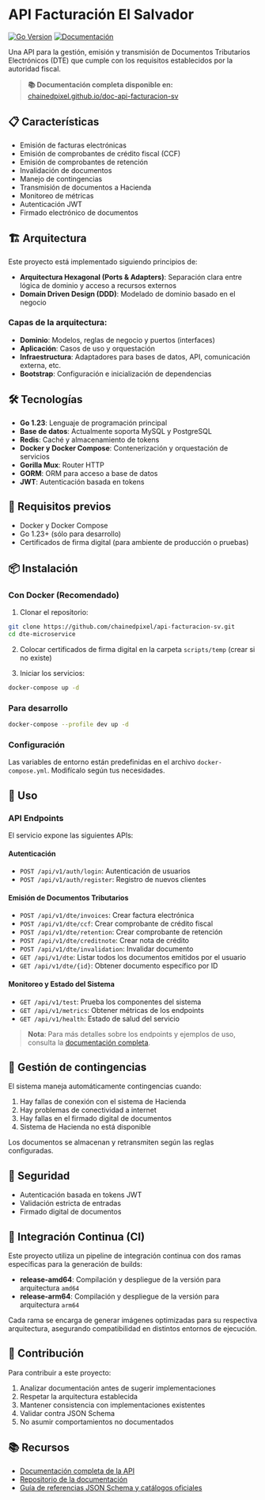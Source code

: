 # API Facturación El Salvador

[![Go Version](https://img.shields.io/badge/Go-1.23-blue.svg)](https://golang.org/)
[![Documentación](https://img.shields.io/badge/Docs-GitHub%20Pages-blue)](https://chainedpixel.github.io/doc-api-facturacion-sv/)

Una API para la gestión, emisión y transmisión de Documentos Tributarios Electrónicos (DTE) que cumple con los requisitos establecidos por la autoridad fiscal.

> **📚 Documentación completa disponible en:** [chainedpixel.github.io/doc-api-facturacion-sv](https://chainedpixel.github.io/doc-api-facturacion-sv/)

## 📋 Características

- Emisión de facturas electrónicas
- Emisión de comprobantes de crédito fiscal (CCF)
- Emisión de comprobantes de retención
- Invalidación de documentos
- Manejo de contingencias
- Transmisión de documentos a Hacienda
- Monitoreo de métricas
- Autenticación JWT
- Firmado electrónico de documentos

## 🏗️ Arquitectura

Este proyecto está implementado siguiendo principios de:

- **Arquitectura Hexagonal (Ports & Adapters)**: Separación clara entre lógica de dominio y acceso a recursos externos
- **Domain Driven Design (DDD)**: Modelado de dominio basado en el negocio

### Capas de la arquitectura:

- **Dominio**: Modelos, reglas de negocio y puertos (interfaces)
- **Aplicación**: Casos de uso y orquestación
- **Infraestructura**: Adaptadores para bases de datos, API, comunicación externa, etc.
- **Bootstrap**: Configuración e inicialización de dependencias

## 🛠️ Tecnologías

- **Go 1.23**: Lenguaje de programación principal
- **Base de datos**: Actualmente soporta MySQL y PostgreSQL
- **Redis**: Caché y almacenamiento de tokens
- **Docker y Docker Compose**: Contenerización y orquestación de servicios
- **Gorilla Mux**: Router HTTP
- **GORM**: ORM para acceso a base de datos
- **JWT**: Autenticación basada en tokens

## 🔧 Requisitos previos

- Docker y Docker Compose
- Go 1.23+ (sólo para desarrollo)
- Certificados de firma digital (para ambiente de producción o pruebas)

## 📦 Instalación

### Con Docker (Recomendado)

1. Clonar el repositorio:
```bash
git clone https://github.com/chainedpixel/api-facturacion-sv.git
cd dte-microservice
```

2. Colocar certificados de firma digital en la carpeta `scripts/temp` (crear si no existe)

3. Iniciar los servicios:
```bash
docker-compose up -d
```

### Para desarrollo

```bash
docker-compose --profile dev up -d
```

### Configuración

Las variables de entorno están predefinidas en el archivo `docker-compose.yml`. Modifícalo según tus necesidades.

## 🚀 Uso

### API Endpoints

El servicio expone las siguientes APIs:

#### Autenticación

- `POST /api/v1/auth/login`: Autenticación de usuarios
- `POST /api/v1/auth/register`: Registro de nuevos clientes

#### Emisión de Documentos Tributarios

- `POST /api/v1/dte/invoices`: Crear factura electrónica
- `POST /api/v1/dte/ccf`: Crear comprobante de crédito fiscal
- `POST /api/v1/dte/retention`: Crear comprobante de retención
- `POST /api/v1/dte/creditnote`: Crear nota de crédito
- `POST /api/v1/dte/invalidation`: Invalidar documento
- `GET /api/v1/dte`: Listar todos los documentos emitidos por el usuario
- `GET /api/v1/dte/{id}`: Obtener documento específico por ID

#### Monitoreo y Estado del Sistema

- `GET /api/v1/test`: Prueba los componentes del sistema
- `GET /api/v1/metrics`: Obtener métricas de los endpoints
- `GET /api/v1/health`: Estado de salud del servicio

> **Nota**: Para más detalles sobre los endpoints y ejemplos de uso, consulta la [documentación completa](https://chainedpixel.github.io/doc-api-facturacion-sv/).

## 🚧 Gestión de contingencias

El sistema maneja automáticamente contingencias cuando:

1. Hay fallas de conexión con el sistema de Hacienda
2. Hay problemas de conectividad a internet
3. Hay fallas en el firmado digital de documentos
4. Sistema de Hacienda no está disponible

Los documentos se almacenan y retransmiten según las reglas configuradas.

## 🔐 Seguridad

- Autenticación basada en tokens JWT
- Validación estricta de entradas
- Firmado digital de documentos

## 🔄 Integración Continua (CI)

Este proyecto utiliza un pipeline de integración continua con dos ramas específicas para la generación de builds:

- **release-amd64**: Compilación y despliegue de la versión para arquitectura `amd64`
- **release-arm64**: Compilación y despliegue de la versión para arquitectura `arm64`

Cada rama se encarga de generar imágenes optimizadas para su respectiva arquitectura, asegurando compatibilidad en distintos entornos de ejecución.

## 👥 Contribución

Para contribuir a este proyecto:

1. Analizar documentación antes de sugerir implementaciones
2. Respetar la arquitectura establecida
3. Mantener consistencia con implementaciones existentes
4. Validar contra JSON Schema
5. No asumir comportamientos no documentados

## 📚 Recursos

- [Documentación completa de la API](https://chainedpixel.github.io/doc-api-facturacion-sv/)
- [Repositorio de la documentación](https://github.com/chainedpixel/doc-api-facturacion-sv)
- [Guía de referencias JSON Schema y catálogos oficiales](https://factura.gob.sv/informacion-tecnica-y-funcional/)